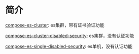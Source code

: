 # 简介
[compose-es-cluster](compose-es-cluster): es集群，带有证书验证功能

[compose-es-cluster-disabled-security](compose-es-cluster-disabled-security): es集群，没有认证功能

[compose-es-single-disabled-security](compose-es-single-disabled-security): es单机，没有认证功能